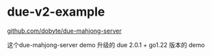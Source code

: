 # due-v2-example


[github.com/dobyte/due-mahjong-server](https://github.com/dobyte/due-mahjong-server)

这个due-mahjong-server demo 升级的 due 2.0.1 + go1.22 版本的 demo  
